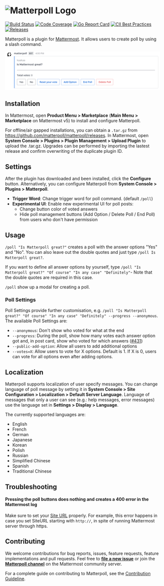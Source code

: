 # ![Matterpoll Logo](images/logo.svg)

[![Build Status](https://img.shields.io/circleci/project/github/matterpoll/matterpoll/master.svg)](https://circleci.com/gh/matterpoll/matterpoll)
[![Code Coverage](https://img.shields.io/codecov/c/github/matterpoll/matterpoll/master.svg)](https://codecov.io/gh/matterpoll/matterpoll/branch/master)
[![Go Report Card](https://goreportcard.com/badge/github.com/matterpoll/matterpoll)](https://goreportcard.com/report/github.com/matterpoll/matterpoll)
[![CII Best Practices](https://bestpractices.coreinfrastructure.org/projects/2588/badge)](https://bestpractices.coreinfrastructure.org/projects/2588)
[![Releases](https://img.shields.io/github/release/matterpoll/matterpoll.svg)](https://github.com/matterpoll/matterpoll/releases/latest)

Matterpoll is a plugin for [Mattermost](https://mattermost.com/). It allows users to create poll by using a slash command.

![Matterpoll plugin screenshot](images/screenshot.png)

## Installation

In Mattermost, open **Product Menu  > Marketplace** (**Main Menu > Marketplace** on Mattermost v5) to install and configure Matterpoll.

For offline/air gapped installations, you can obtain a `.tar.gz` from https://github.com/matterpoll/matterpoll/releases.
In Mattermost, open **System Console > Plugins > Plugin Management > Upload Plugin** to upload the .tar.gz.
Upgrades can be performed by importing the lastest release and confirm overwriting of the duplicate plugin ID.

## Settings
After the plugin has downloaded and been installed, click the **Configure** button. Alternatively, you can configure Matterpoll from **System Console > Plugins > Matterpoll**.

* **Trigger Word**: Change trigger word for poll command. (default `/poll`)
* **Experimental UI**: Enable new experimental UI for poll posts:
  - Change button color of voted answers
  - Hide poll management buttons (Add Option / Delete Poll / End Poll) from users who don't have permission

## Usage

`/poll "Is Matterpoll great?"` creates a poll with the answer options "Yes" and "No". You can also leave out the double quotes and just type `/poll Is Matterpoll great?`.

If you want to define all answer options by yourself, type `/poll "Is Matterpoll great?" "Of course" "In any case" "Definitely"`- Note that the double quotes are required in this case.

`/poll` show up a modal for creating a poll.

### Poll Settings

Poll Settings provide further customisation, e.g. `/poll "Is Matterpoll great?" "Of course" "In any case" "Definitely" --progress --anonymous`. The available Poll Settings are:
- `--anonymous`: Don't show who voted for what at the end
- `--progress`: During the poll, show how many votes each answer option got and, in post card, show who voted for which answers ([#431](https://github.com/matterpoll/matterpoll/pull/431))
- `--public-add-option`: Allow all users to add additional options
- `--votes=X`: Allow users to vote for X options. Default is 1. If X is 0, users can vote for all options even after adding options.

## Localization

Matterpoll supports localization of user specify messages. You can change language of poll message by setting it in **System Console > Site Configuration > Localization > Default Server Language**. Language of messages that only a user can see (e.g.: help messages, error messages) use the language set in **Settings > Display > Language**.

The currently supported languages are:
- English
- French
- German
- Japanese
- Korean
- Polish
- Russian
- Simplified Chinese
- Spanish
- Traditional Chinese


## Troubleshooting

#### Pressing the poll buttons does nothing and creates a 400 error in the Mattermost log

Make sure to set your [Site URL](https://docs.mattermost.com/configure/configuration-settings.html?highlight=site%20url#site-url) properly.
For example, this error happens in case you set SiteURL starting with `http://`, in spite of running Mattermost server through https.


## Contributing

We welcome contributions for bug reports, issues, feature requests, feature implementations and pull requests. Feel free to [**file a new issue**](https://github.com/matterpoll/matterpoll/issues/new/choose) or join the [**Matterpoll channel**](https://community.mattermost.com/core/channels/matterpoll) on the Mattermost community server.

For a complete guide on contributing to Matterpoll, see the [Contribution Guideline](CONTRIBUTING.md).
